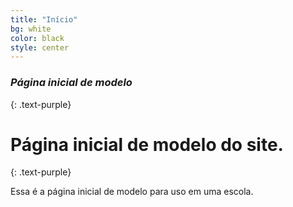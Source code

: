 ```yaml
---
title: "Início"
bg: white
color: black
style: center
---
```


### *Página inicial de modelo*
{: .text-purple}

<span class="fa-stack subtlecircle" style="font-size:100px; background:rgba(255,166,0,0.1)">
  <i class="fa fa-circle fa-stack-2x text-white"></i>
  <i class="fa fa-graduation-cap fa-stack-1x fa-inverse text-orange"></i>
</span>

# Página inicial de modelo do site.
{: .text-purple}


Essa é a página inicial de modelo para uso em uma escola.


